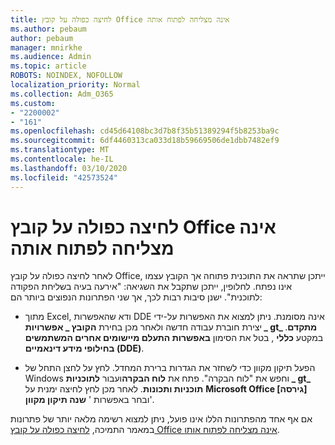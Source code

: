 ```yaml
---
title: לחיצה כפולה על קובץ Office אינה מצליחה לפתוח אותה
ms.author: pebaum
author: pebaum
manager: mnirkhe
ms.audience: Admin
ms.topic: article
ROBOTS: NOINDEX, NOFOLLOW
localization_priority: Normal
ms.collection: Adm_O365
ms.custom:
- "2200002"
- "161"
ms.openlocfilehash: cd45d64108bc3d7b8f35b51389294f5b8253ba9c
ms.sourcegitcommit: 6df4460313ca033d18b59669506de1dbb7482ef9
ms.translationtype: MT
ms.contentlocale: he-IL
ms.lasthandoff: 03/10/2020
ms.locfileid: "42573524"
---
```

# <a name="double-clicking-an-office-file-fails-to-open-it"></a>לחיצה כפולה על קובץ Office אינה מצליחה לפתוח אותה

לאחר לחיצה כפולה על קובץ Office, ייתכן שתראה את התוכנית פתוחה אך הקובץ עצמו אינו נפתח. לחלופין, ייתכן שתקבל את השגיאה: "אירעה בעיה בשליחת הפקודה לתוכנית". ישנן סיבות רבות לכך, אך שני הפתרונות הנפוצים ביותר הם:

- מתוך Excel, ודא שהאפשרות DDE אינה מסומנת. ניתן למצוא את האפשרות על-ידי יצירת חוברת עבודה חדשה ולאחר מכן בחירת **הקובץ _ אפשרויות _ gt_ מתקדם**. במקטע **כללי** , בטל את הסימון **באפשרות התעלם מיישומים אחרים המשתמשים בחילופי מידע דינאמיים (DDE)**.

- הפעל תיקון מקוון כדי לשחזר את הגדרות ברירת המחדל. לחץ על לחצן התחל של Windows וחפש את "לוח הבקרה". פתח את **לוח הבקרה**ועבור **לתוכניות _ gt_ תוכניות ותכונות**. לאחר מכן לחץ לחיצה ימנית על **Microsoft Office [גירסה]** ובחר באפשרות ' **שנה תיקון מקוון**'.

אם אף אחד מהפתרונות הללו אינו פועל, ניתן למצוא רשימה מלאה יותר של פתרונות במאמר התמיכה, [לחיצה כפולה על קובץ Office אינה מצליחה לפתוח אותו](https://support.office.com/article/Double-clicking-an-Office-file-fails-to-open-it-1e9c0ad9-34c8-4440-a42e-d30186b29ed6).

